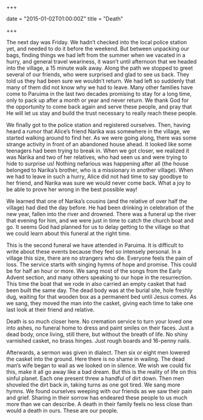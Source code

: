 +++

date = "2015-01-02T01:00:00Z"
title = "Death"

+++

The next day was Friday. We hadn’t checked into the local police station yet, and needed to do it before the weekend. But between unpacking our bags, finding things we had left from the summer when we vacated in a hurry, and general travel weariness, it wasn’t until afternoon that we headed into the village, a 15 minute walk away. Along the path we stopped to greet several of our friends, who were surprised and glad to see us back. They told us they had been sure we wouldn’t return. We had left so suddenly that many of them did not know why we had to leave. Many other families have come to Paruima in the last two decades promising to stay for a long time, only to pack up after a month or year and never return. We thank God for the opportunity to come back again and serve these people, and pray that He will let us stay and build the trust necessary to really reach these people.

We finally got to the police station and registered ourselves. Then, having heard a rumor that Alice’s friend Narika was somewhere in the village, we started walking around to find her. As we were going along, there was some strange activity in front of an abandoned house ahead. It looked like some teenagers had been trying to break in. When we got closer, we realized it was Narika and two of her relatives, who had seen us and were trying to hide to surprise us! Nothing nefarious was happening after all (the house belonged to Narika’s brother, who is a missionary in another village). When we had to leave in such a hurry, Alice did not had time to say goodbye to her friend, and Narika was sure we would never come back. What a joy to be able to prove her wrong in the best possible way!

We learned that one of Narika’s cousins (and the relative of over half the village) had died the day before. He had been drinking in celebration of the new year, fallen into the river and drowned. There was a funeral up the river that evening for him, and we were just in time to catch the church boat and go. It seems God had planned for us to delay getting to the village so that we could learn about this funeral at the right time.

This is the second funeral we have attended in Paruima. It is difficult to write about these events because they feel so intensely personal. In a village this size, there are no strangers who die. Everyone feels the pain of loss. The service starts with singing hymns of hope and promise. This could be for half an hour or more. We sang most of the songs from the Early Advent section, and many others speaking to our hope in the resurrection. This time the boat that we rode in also carried an empty casket that had been built the same day. The dead body was at the burial site, hole freshly dug, waiting for that wooden box as a permanent bed until Jesus comes. As we sang, they moved the man into the casket, giving each time to take one last look at their friend and relative.

Death is so much closer here. No cremation service to turn your loved one into ashes, no funeral home to dress and paint smiles on their faces. Just a dead body, once living, still there, but without the breath of life. No shiny varnished casket, no brass hinges. Just rough boards and 16-penny nails.

Afterwards, a sermon was given in dialect. Then six or eight men lowered the casket into the ground. Here there is no shame in wailing. The dead man’s wife began to wail as we looked on in silence. We wish we could fix this, make it all go away like a bad dream. But this is the reality of life on this sinful planet. Each one present threw a handful of dirt down. Then men shoveled the dirt back in, taking turns as one got tired. We sang more hymns. We found ourselves weeping with our friends as we saw their pain and grief. Sharing in their sorrow has endeared these people to us much more than we can describe. A death in their family feels no less close than would a death in ours. These are our people.